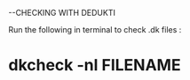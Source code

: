 --CHECKING WITH DEDUKTI

Run the following in terminal to check .dk files :
# dkcheck -nl FILENAME

